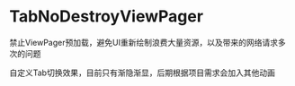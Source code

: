 # TabNoDestroyViewPager
禁止ViewPager预加载，避免UI重新绘制浪费大量资源，以及带来的网络请求多次的问题

自定义Tab切换效果，目前只有渐隐渐显，后期根据项目需求会加入其他动画
